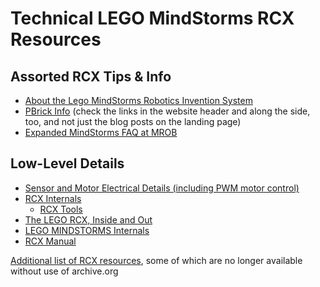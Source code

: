 # Technical LEGO MindStorms RCX Resources

## Assorted RCX Tips & Info
* [About the Lego MindStorms Robotics Invention System](https://web.archive.org/web/20060223231555/http://www.pulsar.org/archive/stormwatch/AboutLegoMindstorms.html)
* [PBrick Info](https://pbrick.info/) (check the links in the website header and along the side, too, and not just the blog posts on the landing page)
* [Expanded MindStorms FAQ at MROB](http://www.mrob.com/pub/lego/msfaq.html)

## Low-Level Details
* [Sensor and Motor Electrical Details (including PWM motor control)](https://www.jopdesign.com/lego/)
* [RCX Internals](http://www.mralligator.com/rcx/)
  + [RCX Tools](http://www.mralligator.com/rcx/tools.html)
* [The LEGO RCX, Inside and Out](https://orionrobots.co.uk/2010/01/19/the-lego-rcx-inside-and-out.html)
* [LEGO MINDSTORMS Internals](https://web.archive.org/web/20190816230906/http://www.crynwr.com/lego-robotics/)
* [RCX Manual](https://web.archive.org/web/20190703224522/http://legolab.daimi.au.dk/CSaEA/RCX/Manual.dir/RCXManual.html)

[Additional list of RCX resources](https://web.archive.org/web/20220915000000*/https://user.it.uu.se/~tobiasa/lego-resources.html), some of which are no longer available without use of archive.org
